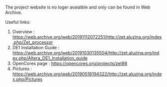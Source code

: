 The project website is no loger avaialble and only can be found in Web Archive.  

Useful links:  
1. Overview : https://web.archive.org/web/20191112072251/http://zet.aluzina.org/index.php/Zet_processor  
2. DE1 Installation Guide : https://web.archive.org/web/20191030135504/http://zet.aluzina.org/index.php/Altera_DE1_Installation_guide  
3. OpenCores page : https://opencores.org/projects/zet86 
4. Pictures : https://web.archive.org/web/20190518194322/http://zet.aluzina.org/index.php/Pictures


